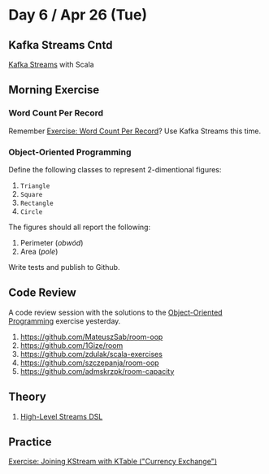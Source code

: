 # Day 6 / Apr 26 (Tue)

## Kafka Streams Cntd

[Kafka Streams](https://kafka.apache.org/31/documentation/streams/) with Scala

## Morning Exercise

### Word Count Per Record

Remember [Exercise: Word Count Per Record](https://jaceklaskowski.github.io/kafka-workshop/exercises/kafka-exercise-Word-Count-Per-Record.html)? Use Kafka Streams this time.

### Object-Oriented Programming

Define the following classes to represent 2-dimentional figures:

1. `Triangle`
1. `Square`
1. `Rectangle`
1. `Circle`

The figures should all report the following:

1. Perimeter (_obwód_)
1. Area (_pole_)

Write tests and publish to Github.

## Code Review

A code review session with the solutions to the [Object-Oriented Programming](005.md#object-oriented-programming) exercise yesterday.

1. https://github.com/MateuszSab/room-oop
1. https://github.com/1Gize/room
1. https://github.com/zdulak/scala-exercises
1. https://github.com/szczepanja/room-oop
1. https://github.com/admskrzpk/room-capacity

## Theory

1. [High-Level Streams DSL](https://jaceklaskowski.github.io/kafka-workshop/slides/kafka-streams-streams-dsl.html#/home)

## Practice

[Exercise: Joining KStream with KTable ("Currency Exchange")](https://jaceklaskowski.github.io/kafka-workshop/exercises/kafka-streams/kstream-join-ktable.html)
